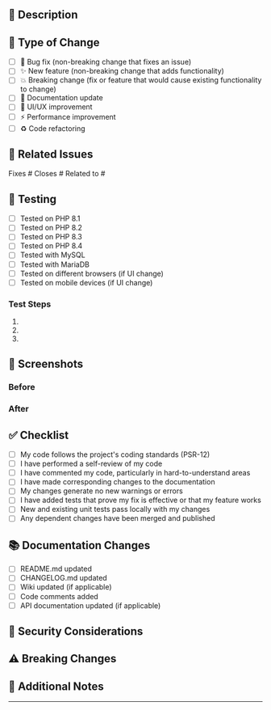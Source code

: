 ## 📝 Description
<!-- Provide a clear and concise description of your changes -->



## 🎯 Type of Change
<!-- Mark the relevant option with an 'x' -->

- [ ] 🐛 Bug fix (non-breaking change that fixes an issue)
- [ ] ✨ New feature (non-breaking change that adds functionality)
- [ ] 💥 Breaking change (fix or feature that would cause existing functionality to change)
- [ ] 📝 Documentation update
- [ ] 🎨 UI/UX improvement
- [ ] ⚡ Performance improvement
- [ ] ♻️ Code refactoring

## 🔗 Related Issues
<!-- Link related issues using #issue_number -->

Fixes #
Closes #
Related to #

## 🧪 Testing
<!-- Describe the tests you ran and how to reproduce them -->

- [ ] Tested on PHP 8.1
- [ ] Tested on PHP 8.2
- [ ] Tested on PHP 8.3
- [ ] Tested on PHP 8.4
- [ ] Tested with MySQL
- [ ] Tested with MariaDB
- [ ] Tested on different browsers (if UI change)
- [ ] Tested on mobile devices (if UI change)

### Test Steps
1. 
2. 
3. 

## 📸 Screenshots
<!-- If applicable, add screenshots to demonstrate the changes -->

### Before
<!-- Screenshot before changes -->

### After
<!-- Screenshot after changes -->

## ✅ Checklist
<!-- Mark completed items with an 'x' -->

- [ ] My code follows the project's coding standards (PSR-12)
- [ ] I have performed a self-review of my code
- [ ] I have commented my code, particularly in hard-to-understand areas
- [ ] I have made corresponding changes to the documentation
- [ ] My changes generate no new warnings or errors
- [ ] I have added tests that prove my fix is effective or that my feature works
- [ ] New and existing unit tests pass locally with my changes
- [ ] Any dependent changes have been merged and published

## 📚 Documentation Changes
<!-- List any documentation that needs to be updated -->

- [ ] README.md updated
- [ ] CHANGELOG.md updated
- [ ] Wiki updated (if applicable)
- [ ] Code comments added
- [ ] API documentation updated (if applicable)

## 🔐 Security Considerations
<!-- Describe any security implications of your changes -->



## ⚠️ Breaking Changes
<!-- If this is a breaking change, describe the impact and migration path -->



## 📝 Additional Notes
<!-- Add any other context or information about the PR here -->



---

<!-- Thank you for contributing to Domain Monitor! 🚀 -->

